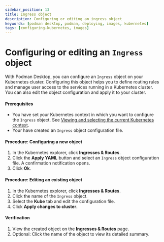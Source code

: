 ```yaml
---
sidebar_position: 13
title: Ingress object
description: Configuring or editing an ingress object
keywords: [podman desktop, podman, deploying, images, kubernetes]
tags: [configuring-kubernetes, images]
---
```


# Configuring or editing an `Ingress` object

With Podman Desktop, you can configure an `Ingress` object on your Kubernetes cluster. Configuring this object helps you to define routing rules and manage user access to the services running in a Kubernetes cluster. You can also edit the object configuration and apply it to your cluster.

#### Prerequisites

- You have set your Kubernetes context in which you want to configure the `Ingress` object. See [Viewing and selecting the current Kubernetes context](/docs/kubernetes/viewing-and-selecting-current-kubernete-context-in-the-status-bar).
- Your have created an `Ingress` object configuration file.

#### Procedure: Configuring a new object

1. In the Kubernetes explorer, click **Ingresses & Routes**.
2. Click the **Apply YAML** button and select an `Ingress` object configuration file. A confirmation notification opens.
3. Click **Ok**.

#### Procedure: Editing an existing object

1. In the Kubernetes explorer, click **Ingresses & Routes**.
1. Click the name of the `Ingress` object.
1. Select the **Kube** tab and edit the configuration file.
1. Click **Apply changes to cluster**.

#### Verification

1. View the created object on the **Ingresses & Routes** page.
1. Optional: Click the name of the object to view its detailed summary.
